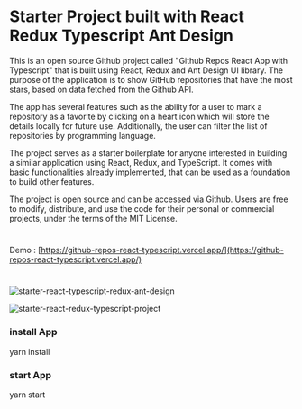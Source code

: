 # Starter Project built with React Redux Typescript Ant Design

This is an open source Github project called "Github Repos React App with Typescript" that is built using React, Redux and Ant Design UI library. The purpose of the application is to show GitHub repositories that have the most stars, based on data fetched from the Github API.

The app has several features such as the ability for a user to mark a repository as a favorite by clicking on a heart icon which will store the details locally for future use. Additionally, the user can filter the list of repositories by programming language.

The project serves as a starter boilerplate for anyone interested in building a similar application using React, Redux, and TypeScript. It comes with basic functionalities already implemented, that can be used as a foundation to build other features.

The project is open source and can be accessed via Github. Users are free to modify, distribute, and use the code for their personal or commercial projects, under the terms of the MIT License.
#
Demo : [https://github-repos-react-typescript.vercel.app/](https://github-repos-react-typescript.vercel.app/)

#
![starter-react-typescript-redux-ant-design](https://user-images.githubusercontent.com/50052356/233078447-edef486d-0008-46c2-b07b-859530d4e559.jpeg)

![starter-react-redux-typescript-project](https://user-images.githubusercontent.com/50052356/233078480-6982a7db-a463-4138-bf9c-c86add70ee35.jpeg)


### install App 
yarn install

### start App 
yarn start



